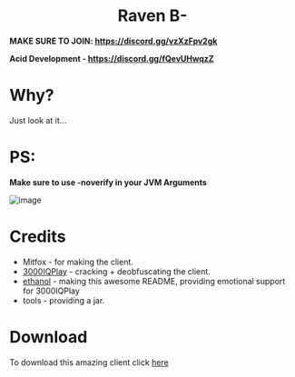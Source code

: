 <h1 align="center">Raven B-</h1>

**MAKE SURE TO JOIN: https://discord.gg/vzXzFpv2gk**

**Acid Development - https://discord.gg/fQevUHwqzZ**

# Why?
Just look at it...

[3000IQPlayA]: https://github.com/3000IQPlay
[ethanolA]: https://github.com/eurquake

[download]: https://github.com/WalmartSolutions/RavenB-Final/raw/main/RavenB-Cracked.jar

# PS:
**Make sure to use -noverify in your JVM Arguments**

![image](https://media.discordapp.net/attachments/1139492863537860689/1145792961624416376/259542387-55db9418-0bd4-42bd-85be-dd77d5de4852.png?width=645&height=118)

# Credits
- Mitfox - for making the client.
- [3000IQPlay][3000IQPlayA] - cracking + deobfuscating the client.
- [ethanol][ethanolA] - making this awesome README, providing emotional support for 3000IQPlay
- tools - providing a jar.

# Download
To download this amazing client click [here][download] 
